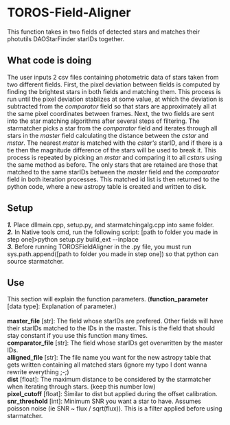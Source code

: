# TOROS-Field-Aligner
This function takes in two fields of detected stars and matches their photutils DAOStarFinder starIDs together.

## What code is doing
The user inputs 2 csv files containing photometric data of stars taken from two different fields. First, the pixel deviation between fields is computed by finding the brightest stars in both fields and matching them. This process is run
until the pixel deviation stablizes at some value, at which the deviation is subtracted from the *comparator* field so that stars are approximately all at the same pixel coordinates between frames. Next, the two fields are sent into the
star matching algorithms after several steps of filtering. The starmatcher picks a star from the *comparator* field and iterates through all stars in the *master* field calculating the distance between the *cstar* and *mstar*. The nearest *mstar* is matched with the *cstar's* starID, and if there is a tie then the magnitude difference of the stars will be used to break it. This process is repeated by picking an *mstar* and comparing it to all *cstars* using the same method as before. The only stars that are retained are those that matched to the same starIDs between the *master* field and the *comparator* field in both iteration processes. This matched id list is then returned to the python code, where a new astropy table is created and written to disk.

## Setup 
***1.*** Place dllmain.cpp, setup.py, and starmatchingalg.cpp into same folder. \
***2.*** In Native tools cmd, run the following script: [path to folder you made in step one]>python setup.py build_ext --inplace \
***3.*** Before running TOROSFieldAligner in the .py file, you must run sys.path.append([path to folder you made in step one]) so that python can source starmatcher.

## Use
This section will explain the function parameters. (**function_parameter** [data type]: Explanation of parameter.) \
\
**master_file** [str]: The field whose starIDs are prefered. Other fields will have their starIDs matched to the IDs in the master. This is the field that should stay constant if you use this function many times. \
**comparator_file** [str]: The field whose starIDs get overwritten by the master IDs. \
**alligned_file** [str]: The file name you want for the new astropy table that gets written containing all matched stars (ignore my typo I dont wanna rewrite everything ;-;) \
**dist** [float]: The maximum distance to be considered by the starmatcher when iterating through stars. (keep this number low) \
**pixel_cutoff** [float]: Similar to dist but applied during the offset calibration. \
**snr_threshold** [int]: Minimum SNR you want a star to have. Assumes poisson noise (ie SNR ~ flux / sqrt(flux)). This is a filter applied before using starmatcher. 

